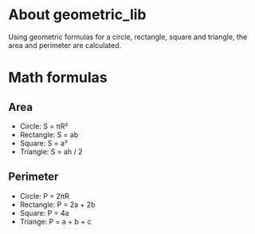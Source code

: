 # About geometric_lib
Using geometric formulas for a circle, rectangle, square and triangle, the area and perimeter are calculated.

# Math formulas
## Area
- Circle: S = πR²
- Rectangle: S = ab
- Square: S = a²
- Triangle: S = ah / 2

## Perimeter
- Circle: P = 2πR
- Rectangle: P = 2a + 2b
- Square: P = 4a
- Triange: P = a + b + c
